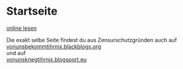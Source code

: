 # Startseite

<!-- Von_uns_bekommt_Ihr_nix_Schriftzug.png -->


[online lesen](zum-sprachgebrauch-in-diesem-reader-2.md)

<!--
[PDF runter laden](files/Von_uns_bekommt_ihr_nix.pdf)
-->

Die exakt selbe Seite findest du aus Zensurschutzgründen auch auf  
[vonunsbekommtihrnix.blackblogs.org](http://vonunsbekommtihrnix.blackblogs.org/)  
und auf  
[vonunskriegtihrnix.blogsport.eu](http://vonunskriegtihrnix.blogsport.eu/)
